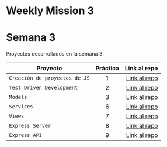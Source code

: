 # Weekly Mission 3
# Semana 3 

Proyectos desarrollados en la semana 3:

| Proyecto | Práctica | Link al repo |
| ------------- |:-------------:| -----:|
|`Creación de proyectos de JS`|1|[Link al repo](https://github.com/antoniomd-fi/playbook/tree/main/weekly_mission_3)|
|`Test Driven Development`|2|[Link al repo](https://github.com/antoniomd-fi/playbook/tree/main/weekly_mission_3)|
|`Models`|3|[Link al repo](https://github.com/antoniomd-fi/playbook/tree/main/weekly_mission_3)|
|`Services`|6|[Link al repo](https://github.com/antoniomd-fi/playbook/tree/main/weekly_mission_3)|
|`Views`|7|[Link al repo](https://github.com/antoniomd-fi/playbook/tree/main/weekly_mission_3)|
|`Express Server`|8|[Link al repo](https://github.com/antoniomd-fi/playbook/tree/main/weekly_mission_3)|
|`Express API`|9|[Link al repo](https://github.com/antoniomd-fi/playbook/tree/main/weekly_mission_3)|
